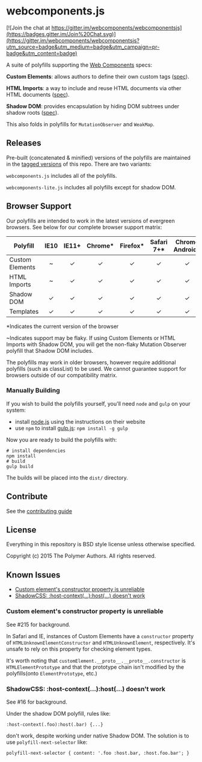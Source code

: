 webcomponents.js
================

[![Join the chat at https://gitter.im/webcomponents/webcomponentsjs](https://badges.gitter.im/Join%20Chat.svg)](https://gitter.im/webcomponents/webcomponentsjs?utm_source=badge&utm_medium=badge&utm_campaign=pr-badge&utm_content=badge)

A suite of polyfills supporting the [Web Components](http://webcomponents.org) specs:

**Custom Elements**: allows authors to define their own custom tags ([spec](https://w3c.github.io/webcomponents/spec/custom/)).

**HTML Imports**: a way to include and reuse HTML documents via other HTML documents ([spec](https://w3c.github.io/webcomponents/spec/imports/)).

**Shadow DOM**: provides encapsulation by hiding DOM subtrees under shadow roots ([spec](https://w3c.github.io/webcomponents/spec/shadow/)).

This also folds in polyfills for `MutationObserver` and `WeakMap`.


## Releases

Pre-built (concatenated & minified) versions of the polyfills are maintained in the [tagged versions](https://github.com/webcomponents/webcomponentsjs/releases) of this repo. There are two variants:

`webcomponents.js` includes all of the polyfills.

`webcomponents-lite.js` includes all polyfills except for shadow DOM.


## Browser Support

Our polyfills are intended to work in the latest versions of evergreen browsers. See below
for our complete browser support matrix:

| Polyfill   | IE10 | IE11+ | Chrome* | Firefox* | Safari 7+* | Chrome Android* | Mobile Safari* |
| ---------- |:----:|:-----:|:-------:|:--------:|:----------:|:---------------:|:--------------:|
| Custom Elements | ~ | ✓ | ✓ | ✓ | ✓ | ✓| ✓ |
| HTML Imports | ~ | ✓ | ✓ | ✓ | ✓| ✓| ✓ |
| Shadow DOM | ✓ | ✓ | ✓ | ✓ | ✓ | ✓ | ✓ |
| Templates | ✓ | ✓ | ✓ | ✓| ✓ | ✓ | ✓ |


*Indicates the current version of the browser

~Indicates support may be flaky. If using Custom Elements or HTML Imports with Shadow DOM,
you will get the non-flaky Mutation Observer polyfill that Shadow DOM includes.

The polyfills may work in older browsers, however require additional polyfills (such as classList)
to be used. We cannot guarantee support for browsers outside of our compatibility matrix.


### Manually Building

If you wish to build the polyfills yourself, you'll need `node` and `gulp` on your system:

 * install [node.js](http://nodejs.org/) using the instructions on their website
 * use `npm` to install [gulp.js](http://gulpjs.com/): `npm install -g gulp`

Now you are ready to build the polyfills with:

    # install dependencies
    npm install
    # build
    gulp build

The builds will be placed into the `dist/` directory.

## Contribute

See the [contributing guide](CONTRIBUTING.md)

## License

Everything in this repository is BSD style license unless otherwise specified.

Copyright (c) 2015 The Polymer Authors. All rights reserved.

## Known Issues

  * [Custom element's constructor property is unreliable](#constructor)
  * [ShadowCSS: :host-context(...):host(...) doesn't work](#hostcontext)

### Custom element's constructor property is unreliable <a id="constructor"></a>
See #215 for background.

In Safari and IE, instances of Custom Elements have a `constructor` property of `HTMLUnknownElementConstructor` and `HTMLUnknownElement`, respectively. It's unsafe to rely on this property for checking element types.

It's worth noting that `customElement.__proto__.__proto__.constructor` is `HTMLElementPrototype` and that the prototype chain isn't modified by the polyfills(onto `ElementPrototype`, etc.)

### ShadowCSS: :host-context(...):host(...) doesn't work <a id=#hostcontext></a>
See #16 for background.

Under the shadow DOM polyfill, rules like:
```
:host-context(.foo):host(.bar) {...}
```
don't work, despite working under native Shadow DOM. The solution is to use `polyfill-next-selector` like:

```
polyfill-next-selector { content: '.foo :host.bar, :host.foo.bar'; }
```

